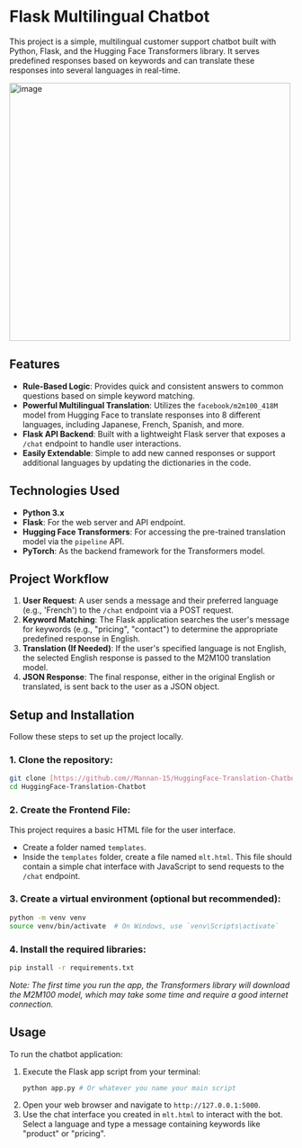 # Flask Multilingual Chatbot

This project is a simple, multilingual customer support chatbot built with Python, Flask, and the Hugging Face Transformers library. It serves predefined responses based on keywords and can translate these responses into several languages in real-time.

<img width="500" height="459" alt="image" src="https://github.com/user-attachments/assets/3dbccb0c-e487-4ec6-868f-2589c24c1cd2" />


## Features

-   **Rule-Based Logic**: Provides quick and consistent answers to common questions based on simple keyword matching.
-   **Powerful Multilingual Translation**: Utilizes the `facebook/m2m100_418M` model from Hugging Face to translate responses into 8 different languages, including Japanese, French, Spanish, and more.
-   **Flask API Backend**: Built with a lightweight Flask server that exposes a `/chat` endpoint to handle user interactions.
-   **Easily Extendable**: Simple to add new canned responses or support additional languages by updating the dictionaries in the code.

## Technologies Used

-   **Python 3.x**
-   **Flask**: For the web server and API endpoint.
-   **Hugging Face Transformers**: For accessing the pre-trained translation model via the `pipeline` API.
-   **PyTorch**: As the backend framework for the Transformers model.

## Project Workflow

1.  **User Request**: A user sends a message and their preferred language (e.g., 'French') to the `/chat` endpoint via a POST request.
2.  **Keyword Matching**: The Flask application searches the user's message for keywords (e.g., "pricing", "contact") to determine the appropriate predefined response in English.
3.  **Translation (If Needed)**: If the user's specified language is not English, the selected English response is passed to the M2M100 translation model.
4.  **JSON Response**: The final response, either in the original English or translated, is sent back to the user as a JSON object.

## Setup and Installation

Follow these steps to set up the project locally.

### 1. Clone the repository:
```bash
git clone [https://github.com//Mannan-15/HuggingFace-Translation-Chatbot.git](https://github.com/Mannan-15/HuggingFace-Translation-Chatbot.git)
cd HuggingFace-Translation-Chatbot
```

### 2. Create the Frontend File:
This project requires a basic HTML file for the user interface.
-   Create a folder named `templates`.
-   Inside the `templates` folder, create a file named `mlt.html`. This file should contain a simple chat interface with JavaScript to send requests to the `/chat` endpoint.

### 3. Create a virtual environment (optional but recommended):
```bash
python -m venv venv
source venv/bin/activate  # On Windows, use `venv\Scripts\activate`
```

### 4. Install the required libraries:
```bash
pip install -r requirements.txt
```
*Note: The first time you run the app, the Transformers library will download the M2M100 model, which may take some time and require a good internet connection.*

## Usage

To run the chatbot application:

1.  Execute the Flask app script from your terminal:
    ```bash
    python app.py # Or whatever you name your main script
    ```
2.  Open your web browser and navigate to `http://127.0.0.1:5000`.
3.  Use the chat interface you created in `mlt.html` to interact with the bot. Select a language and type a message containing keywords like "product" or "pricing".

